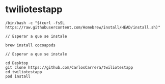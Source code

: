 # twiliotestapp

    /bin/bash -c "$(curl -fsSL https://raw.githubusercontent.com/Homebrew/install/HEAD/install.sh)"
    
    // Esperar a que se instale
    
    brew install cocoapods
    
    // Esperar a que se instale
    
    cd Desktop
    git clone https://github.com/CarlosCarrera/twiliotestapp
    cd twiliotestapp
    pod install
